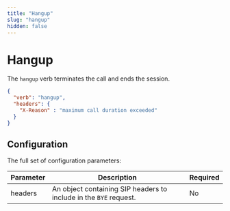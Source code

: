 ```yaml
---
title: "Hangup"
slug: "hangup"
hidden: false
---
```


# Hangup

The `hangup` verb terminates the call and ends the session.

```json
{
  "verb": "hangup",
  "headers": {
    "X-Reason" : "maximum call duration exceeded"
  }
}
```

## Configuration

The full set of configuration parameters:

| Parameter | Description                                                       | Required |
|-----------|-------------------------------------------------------------------|----------|
| headers   | An object containing SIP headers to include in the `BYE` request. | No       |
